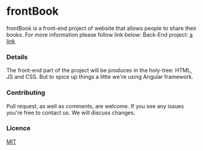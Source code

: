 # frontBook

frontBook is a front-end project of website that allows people to share their books. 
For more information please follow link below:
Back-End project: [a link](https://github.com/adinef/backBook/blob/0.1Dev/README.md)

### Details
The front-end part of the project will be produces in the holy-tree: HTML, JS and CSS. But to spice up things a little we're using Angular framework.

### Contributing

Pull request, as well as comments, are welcome. If you see any issues you're free to contact us. We will discuss changes.

### Licence

[MIT](https://choosealicense.com/licenses/mit/)

